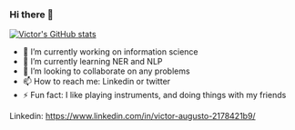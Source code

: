 ### Hi there 👋

[![Victor's GitHub stats](https://github-readme-stats.vercel.app/api?username=VictorAugustoqwe&theme=solarized-dark&show_icons=true)](https://github.com/VictorAugustoqwe)

- 🔭 I’m currently working on information science
- 🌱 I’m currently learning NER and NLP
- 👯 I’m looking to collaborate on any problems
- 📫 How to reach me: Linkedin or twitter
- ⚡ Fun fact: I like playing instruments, and doing things with my friends

Linkedin: https://www.linkedin.com/in/victor-augusto-2178421b9/

